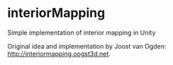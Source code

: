 # interiorMapping
Simple implementation of interior mapping in Unity

Original idea and implementation by Joost van Ogden: http://interiormapping.oogst3d.net.
